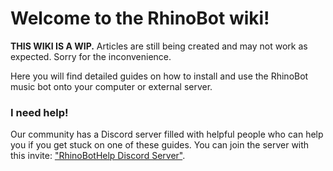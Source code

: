 # Welcome to the RhinoBot wiki!

**THIS WIKI IS A WIP.** Articles are still being created and may not work as expected. Sorry for the inconvenience.

Here you will find detailed guides on how to install and use the RhinoBot music bot onto your computer or external server.

### I need help!

Our community has a Discord server filled with helpful people who can help you if you get stuck on one of these guides. You can join the server with this invite: ["RhinoBotHelp Discord Server"](http://discord.me/rhinohelp).